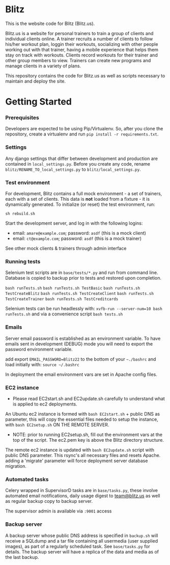 Blitz
=====

This is the website code for Blitz (Blitz.us).

Blitz.us is a website for personal trainers to train a group of clients and individual clients online.
A trainer recruits a number of clients to follow his/her workout plan, loggin their workouts, socializing with other people working out with that trainer, having a mobile experience that helps them stay on track with workouts. Clients record workouts for their trainer and other group members to view. Trainers can create new programs and manage clients in a variety of plans.

This repository contains the code for Blitz.us as well as scripts necessary to maintain and deploy the site.

Getting Started
===============

### Prerequisites

Developers are expected to be using Pip/Virtualenv.
So, after you clone the repository, create a virtualenv and run `pip install -r requirements.txt`.

### Settings

Any django settings that differ between development and production are contained in `local_settings.py`.
Before you create any code, rename `blitz/RENAME_TO_local_settings.py` to `blitz/local_settings.py`.

### Test environment

For development, Blitz contains a full mock environment - a set of trainers, each with a set of clients.
This data is **not** loaded from a fixture - it is dynamically generated.
To initialize (or reset) the test environment, run:

    sh rebuild.sh

Start the development server, and log in with the following logins:

* email: `amare@example.com`; password: `asdf` (this is a mock client)
* email: `ct@example.com`; password: `asdf` (this is a mock trainer)

See other mock clients & trainers through admin interface

### Running tests

Selenium test scripts are in `base/tests/*.py` and run from command line. Database is copied to backup prior to tests and restored upon completion.

`bash runTests.sh`
`bash runTests.sh TestBasic`
`bash runTests.sh TestCreateBlitz`
`bash runTests.sh TestCreateClient`
`bash runTests.sh TestCreateTrainer`
`bash runTests.sh TestCreditcards`

Selenium tests can be run headlessly with: `xvfb-run --server-num=10 bash runTests.sh` and via a convenience script `bash tests.sh`

### Emails

Server email password is established as an environment variable. To have emails sent in development (DEBUG) mode you will need to export the password environment variable. 

add export `EMAIL_PASSWORD=Blitz22` to the bottom of your `~./bashrc` and load initially with: `source ~/.bashrc`

In deployment the email environment vars are set in Apache config files.


### EC2 instance

* Please read EC2start.sh and EC2update.sh carefully to understand what is applied to ec2 deployments.

An Ubuntu ec2 instance is formed with `bash EC2start.sh` + public DNS as parameter, this will copy the essential files needed to setup the instance, with `bash EC2setup.sh` ON THE REMOTE SERVER. 
* NOTE: prior to running EC2setup.sh, fill out the environment vars at the top of the script. The ec2.pem key is above the Blitz directory structure.

The remote ec2 instance is updated with `bash EC2update.sh` script with public DNS parameter. This rsync's all necessary files and resets Apache. adding a 'migrate' parameter will force deployment server database migration.

### Automated tasks

Celery wrapped in SupervisorD tasks are in `base/tasks.py`, these involve automated email notifications, daily usage digest to team@blitz.us as well as regular backup copy to backup server.

The supervisor admin is available via `:9001` access

### Backup server

A backup server whose public DNS address is specified in `backup.sh` will receive a SQLdump and a tar file containing all usermedia (user supplied images), as part of a regularly scheduled task. See `base/tasks.py` for details. The backup server will have a replica of the data and media as of the last backup.


